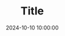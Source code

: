 ---
title: Title
tags: [Hexo, Fluid]
index_img: /img/index/fluid_default.png
date: 2024-10-10 10:00:00
hide: false
---